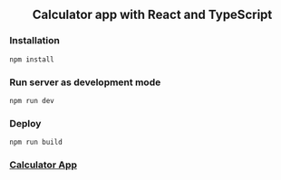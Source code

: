 <div align="center">

## Calculator app with React and TypeScript

</div>

### Installation
`npm install`

### Run server as development mode
`npm run dev`

### Deploy
`npm run build`

### [Calculator App](https://travv28825.github.io/calculator/)
